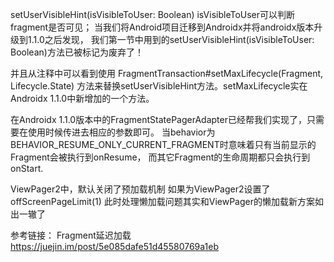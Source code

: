 

setUserVisibleHint(isVisibleToUser: Boolean)
isVisibleToUser可以判断fragment是否可见；
当我们将Android项目迁移到Androidx并将androidx版本升级到1.1.0之后发现，
我们第一节中用到的setUserVisibleHint(isVisibleToUser: Boolean)方法已被标记为废弃了！

并且从注释中可以看到使用 FragmentTransaction#setMaxLifecycle(Fragment, Lifecycle.State)
方法来替换setUserVisibleHint方法。setMaxLifecycle实在Androidx 1.1.0中新增加的一个方法。

在Androidx 1.1.0版本中的FragmentStatePagerAdapter已经帮我们实现了，只需要在使用时候传进去相应的参数即可。
当behavior为BEHAVIOR_RESUME_ONLY_CURRENT_FRAGMENT时意味着只有当前显示的Fragment会被执行到onResume，
而其它Fragment的生命周期都只会执行到onStart.

ViewPager2中，默认关闭了预加载机制
如果为ViewPager2设置了offScreenPageLimit(1)
此时处理懒加载问题其实和ViewPager的懒加载新方案如出一辙了


参考链接：
Fragment延迟加载
https://juejin.im/post/5e085dafe51d45580769a1eb
